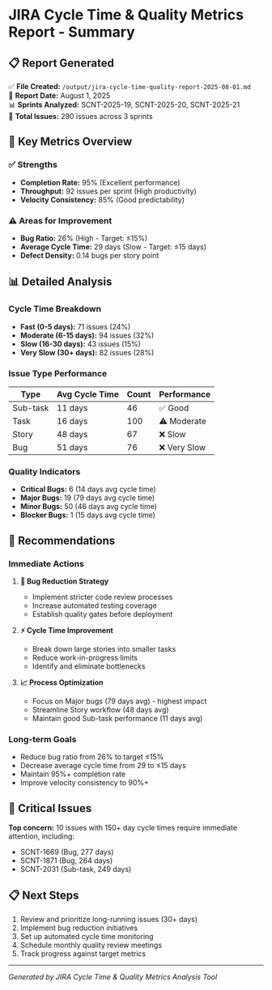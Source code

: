 # JIRA Cycle Time & Quality Metrics Report - Summary

## 📋 Report Generated
✅ **File Created:** `/output/jira-cycle-time-quality-report-2025-08-01.md`  
📅 **Report Date:** August 1, 2025  
📊 **Sprints Analyzed:** SCNT-2025-19, SCNT-2025-20, SCNT-2025-21  
🔢 **Total Issues:** 290 issues across 3 sprints

## 🎯 Key Metrics Overview

### ✅ Strengths
- **Completion Rate:** 95% (Excellent performance)
- **Throughput:** 92 issues per sprint (High productivity)
- **Velocity Consistency:** 85% (Good predictability)

### ⚠️ Areas for Improvement
- **Bug Ratio:** 26% (High - Target: ≤15%)
- **Average Cycle Time:** 29 days (Slow - Target: ≤15 days)
- **Defect Density:** 0.14 bugs per story point

## 📊 Detailed Analysis

### Cycle Time Breakdown
- **Fast (0-5 days):** 71 issues (24%)
- **Moderate (6-15 days):** 94 issues (32%)
- **Slow (16-30 days):** 43 issues (15%)
- **Very Slow (30+ days):** 82 issues (28%)

### Issue Type Performance
| Type | Avg Cycle Time | Count | Performance |
|------|----------------|-------|-------------|
| Sub-task | 11 days | 46 | ✅ Good |
| Task | 16 days | 100 | ⚠️ Moderate |
| Story | 48 days | 67 | ❌ Slow |
| Bug | 51 days | 76 | ❌ Very Slow |

### Quality Indicators
- **Critical Bugs:** 6 (14 days avg cycle time)
- **Major Bugs:** 19 (79 days avg cycle time) 
- **Minor Bugs:** 50 (46 days avg cycle time)
- **Blocker Bugs:** 1 (15 days avg cycle time)

## 🔧 Recommendations

### Immediate Actions
1. **🐛 Bug Reduction Strategy**
   - Implement stricter code review processes
   - Increase automated testing coverage
   - Establish quality gates before deployment

2. **⚡ Cycle Time Improvement**
   - Break down large stories into smaller tasks
   - Reduce work-in-progress limits
   - Identify and eliminate bottlenecks

3. **📈 Process Optimization**
   - Focus on Major bugs (79 days avg) - highest impact
   - Streamline Story workflow (48 days avg)
   - Maintain good Sub-task performance (11 days avg)

### Long-term Goals
- Reduce bug ratio from 26% to target ≤15%
- Decrease average cycle time from 29 to ≤15 days
- Maintain 95%+ completion rate
- Improve velocity consistency to 90%+

## 🚨 Critical Issues
**Top concern:** 10 issues with 150+ day cycle times require immediate attention, including:
- SCNT-1669 (Bug, 277 days)
- SCNT-1871 (Bug, 264 days)
- SCNT-2031 (Sub-task, 249 days)

## 📋 Next Steps
1. Review and prioritize long-running issues (30+ days)
2. Implement bug reduction initiatives
3. Set up automated cycle time monitoring
4. Schedule monthly quality review meetings
5. Track progress against target metrics

---
*Generated by JIRA Cycle Time & Quality Metrics Analysis Tool*
